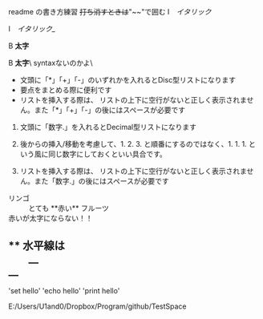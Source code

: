 readme の書き方練習
~~打ち消すときは~~"~~"で囲む
I　_イタリック_

I　*イタリック_*

B __太字__

B **太字**\\
syntaxないのかよ\\


+ 文頭に「*」「+」「-」のいずれかを入れるとDisc型リストになります
+ 要点をまとめる際に便利です
+ リストを挿入する際は、 リストの上下に空行がないと正しく表示されません。また「*」「+」「-」の後にはスペースが必要です



1. 文頭に「数字.」を入れるとDecimal型リストになります

1. 後からの挿入/移動を考慮して、1. 2. 3. と順番にするのではなく、1. 1. 1. という風に同じ数字にしておくといい具合です。

1. リストを挿入する際は、 リストの上下に空行がないと正しく表示されません。また「数字.」の後にはスペースが必要です


<dl>
  <dt>リンゴ</dt>
  <dd> とても **赤い** フルーツ </dd>
  赤いが太字にならない！！
</dl>


**
水平線は<dd>__</dd>
__
--

'set hello'
'echo hello'
'print hello'

E:/Users/U1and0/Dropbox/Program/github/TestSpace